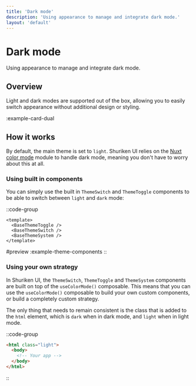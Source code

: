```yaml
---
title: 'Dark mode'
description: 'Using appearance to manage and integrate dark mode.'
layout: 'default'
---
```


# Dark mode

Using appearance to manage and integrate dark mode.

## Overview

Light and dark modes are supported out of the box, allowing you to easily switch appearance without additional design or styling.

:example-card-dual

## How it works
By default, the main theme is set to `light`. Shuriken UI relies on the [Nuxt color mode](https://color-mode.nuxtjs.org/) module to handle dark mode, meaning you don't have to worry about this at all.

### Using built in components

You can simply use the built in `ThemeSwitch` and `ThemeToggle` components to be able to switch between `light` and `dark` mode:

::code-group

```vue [ExampleThemeComponents.vue]
<template>
  <BaseThemeToggle />
  <BaseThemeSwitch />
  <BaseThemeSystem />
</template>
```

#preview
:example-theme-components
::

### Using your own strategy

In Shuriken UI, the `ThemeSwitch`, `ThemeToggle` and `ThemeSystem` components are built on top of the `useColorMode()` composable. This means that you can use the `useColorMode()` composable to build your own custom components, or build a completely custom strategy.

The only thing that needs to remain consistent is the class that is added to the `html` element, which is `dark` when in dark mode, and `light` when in light mode.

::code-group

```html [index.html]
<html class="light">
  <body>
    <!-- Your app -->
  </body>
</html>
```
::
